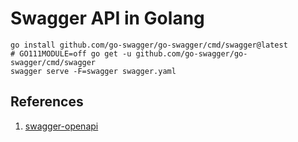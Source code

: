 # Swagger API in Golang

```shell
go install github.com/go-swagger/go-swagger/cmd/swagger@latest
# GO111MODULE=off go get -u github.com/go-swagger/go-swagger/cmd/swagger
swagger serve -F=swagger swagger.yaml
```




## References 

1. [swagger-openapi](https://medium.com/@pedram.esmaeeli/generate-swagger-specification-from-go-source-code-648615f7b9d9)

